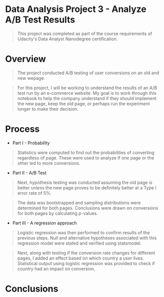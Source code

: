# Data Analysis Project 3 - Analyze A/B Test Results

>This project was completed as part of the course requirements of Udacity's Data Analyst Nanodegree certification.

# Overview

>The project conducted A/B testing of user conversions on an old and new wepage.

>For this project, I will be working to understand the results of an A/B test run by an e-commerce website. My goal is to work through this notebook to help the company understand if they should implement the new page, keep the old page, or perhaps run the experiment longer to make their decision.

# Process
- Part I - Probability
>Statistics were computed to find out the probabilities of converting regardless of page. These were used to analyze if one page or the other led to more conversions.

- Part II - A/B Test
> Next, hypothesis testing was conducted assuming the old page is better unless the new page proves to be definitely better at a Type I error rate of 5%.

>The data was bootstrapped and sampling distributions were determined for both pages. Conclusions were drawn on conversions for both pages by calculating p-values.

- Part III - A regression approach
>Logistic regression was then performed to confirm results of the previous steps. Null and alternative hypotheses associated with this regression model were stated and verified using statsmodel.

>Next, along with testing if the conversion rate changes for different pages, I added an effect based on which country a user lives. Statistical output using logistic regression was provided to check if country had an impact on conversion.

# Conclusions
